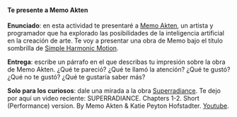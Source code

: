 #### Te presente a Memo Akten

**Enunciado**: en esta actividad te presentaré a [Memo Akten](https://www.memo.tv/), un artista y programador que ha explorado las posibilidades de la inteligencia artificial en la creación de arte. Te voy a presentar 
una obra de Memo bajo el título sombrilla de [Simple Harmonic Motion](https://www.memo.tv/works/simple-harmonic-motion/).

**Entrega**: escribe un párrafo en el que describas tu impresión sobre la obra de Memo Akten. ¿Qué te pareció? ¿Qué te llamó la atención? ¿Qué te gustó? ¿Qué no te gustó? ¿Qué te gustaría saber más?

**Solo para los curiosos**: dale una mirada a la obra [Superradiance](https://superradiance.net/). 
Te dejo por aquí un video reciente: SUPERRADIANCE. Chapters 1-2. Short (Performance) version. By Memo Akten & Katie Peyton Hofstadter. [Youtube](https://youtu.be/TkZnkyvGIGY?si=Vb4Jg3BcIWG_Clqa).
